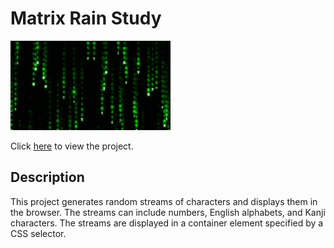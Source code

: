 # Matrix Rain Study
![Matrix Rain Study Preview](preview.gif)

Click [here](https://lettucegoblin.github.io/matrix-rain-study/) to view the project.

## Description

This project generates random streams of characters and displays them in the browser. The streams can include numbers, English alphabets, and Kanji characters. The streams are displayed in a container element specified by a CSS selector.

